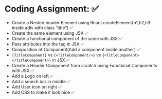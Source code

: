 # Coding Assignment: ✅

- Create a Nested header Element using React.createElement(h1,h2,h3 inside adiv with class “title”) ✅
- Create the same element using JSX ✅ 
- Create a functional component of the same with JSX ✅
- Pass attributes into the tag in JSX ✅
- Composition of Component(Add a component inside another) ✅
- `{TitleComponent}` vs `{<TitleComponent/>}` vs `{<TitleComponent></TitleComponent>}` in JSX ✅
- Create a Header Component from scratch using Functional Components with JSX ✅
- Add a Logo on left ✅
- Add a search bar in middle ✅
- Add User icon on right ✅
- Add CSS to make it look nice ✅